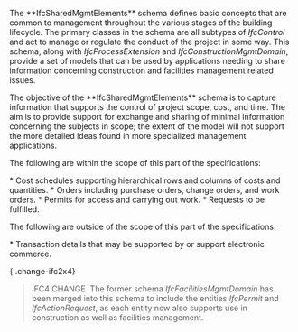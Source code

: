 The \*\*IfcSharedMgmtElements\*\* schema defines basic concepts that are common to management throughout the various stages of the building lifecycle. The primary classes in the schema are all subtypes of _IfcControl_ and act to manage or regulate the conduct of the project in some way. This schema, along with _IfcProcessExtension_ and _IfcConstructionMgmtDomain_, provide a set of models that can be used by applications needing to share information concerning construction and facilities management related issues.

The objective of the \*\*IfcSharedMgmtElements\*\* schema is to capture information that supports the control of project scope, cost, and time. The aim is to provide support for exchange and sharing of minimal information concerning the subjects in scope; the extent of the model will not support the more detailed ideas found in more specialized management applications.

The following are within the scope of this part of the specifications:

\* Cost schedules supporting hierarchical rows and columns of costs and quantities.
\* Orders including purchase orders, change orders, and work orders.
\* Permits for access and carrying out work.
\* Requests to be fulfilled.

The following are outside of the scope of this part of the specifications:

\* Transaction details that may be supported by or support electronic commerce.

{ .change-ifc2x4}
> IFC4 CHANGE&nbsp; The former schema _IfcFacilitiesMgmtDomain_ has been merged into this schema to include the entities _IfcPermit_ and _IfcActionRequest_, as each entity now also supports use in construction as well as facilities management.
